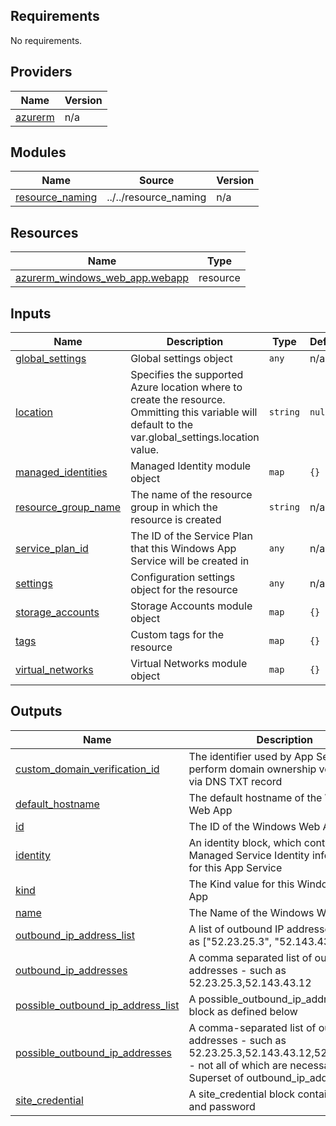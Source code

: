 <!-- BEGIN_TF_DOCS -->
## Requirements

No requirements.

## Providers

| Name | Version |
|------|---------|
| <a name="provider_azurerm"></a> [azurerm](#provider\_azurerm) | n/a |

## Modules

| Name | Source | Version |
|------|--------|---------|
| <a name="module_resource_naming"></a> [resource\_naming](#module\_resource\_naming) | ../../resource_naming | n/a |

## Resources

| Name | Type |
|------|------|
| [azurerm_windows_web_app.webapp](https://registry.terraform.io/providers/hashicorp/azurerm/latest/docs/resources/windows_web_app) | resource |

## Inputs

| Name | Description | Type | Default | Required |
|------|-------------|------|---------|:--------:|
| <a name="input_global_settings"></a> [global\_settings](#input\_global\_settings) | Global settings object | `any` | n/a | yes |
| <a name="input_location"></a> [location](#input\_location) | Specifies the supported Azure location where to create the resource. Ommitting this variable will default to the var.global\_settings.location value. | `string` | `null` | no |
| <a name="input_managed_identities"></a> [managed\_identities](#input\_managed\_identities) | Managed Identity module object | `map` | `{}` | no |
| <a name="input_resource_group_name"></a> [resource\_group\_name](#input\_resource\_group\_name) | The name of the resource group in which the resource is created | `string` | n/a | yes |
| <a name="input_service_plan_id"></a> [service\_plan\_id](#input\_service\_plan\_id) | The ID of the Service Plan that this Windows App Service will be created in | `any` | n/a | yes |
| <a name="input_settings"></a> [settings](#input\_settings) | Configuration settings object for the resource | `any` | n/a | yes |
| <a name="input_storage_accounts"></a> [storage\_accounts](#input\_storage\_accounts) | Storage Accounts module object | `map` | `{}` | no |
| <a name="input_tags"></a> [tags](#input\_tags) | Custom tags for the resource | `map` | `{}` | no |
| <a name="input_virtual_networks"></a> [virtual\_networks](#input\_virtual\_networks) | Virtual Networks module object | `map` | `{}` | no |

## Outputs

| Name | Description |
|------|-------------|
| <a name="output_custom_domain_verification_id"></a> [custom\_domain\_verification\_id](#output\_custom\_domain\_verification\_id) | The identifier used by App Service to perform domain ownership verification via DNS TXT record |
| <a name="output_default_hostname"></a> [default\_hostname](#output\_default\_hostname) | The default hostname of the Windows Web App |
| <a name="output_id"></a> [id](#output\_id) | The ID of the Windows Web App |
| <a name="output_identity"></a> [identity](#output\_identity) | An identity block, which contains the Managed Service Identity information for this App Service |
| <a name="output_kind"></a> [kind](#output\_kind) | The Kind value for this Windows Web App |
| <a name="output_name"></a> [name](#output\_name) | The Name of the Windows Web App |
| <a name="output_outbound_ip_address_list"></a> [outbound\_ip\_address\_list](#output\_outbound\_ip\_address\_list) | A list of outbound IP addresses - such as ["52.23.25.3", "52.143.43.12"] |
| <a name="output_outbound_ip_addresses"></a> [outbound\_ip\_addresses](#output\_outbound\_ip\_addresses) | A comma separated list of outbound IP addresses - such as 52.23.25.3,52.143.43.12 |
| <a name="output_possible_outbound_ip_address_list"></a> [possible\_outbound\_ip\_address\_list](#output\_possible\_outbound\_ip\_address\_list) | A possible\_outbound\_ip\_address\_list block as defined below |
| <a name="output_possible_outbound_ip_addresses"></a> [possible\_outbound\_ip\_addresses](#output\_possible\_outbound\_ip\_addresses) | A comma-separated list of outbound IP addresses - such as 52.23.25.3,52.143.43.12,52.143.43.17 - not all of which are necessarily in use. Superset of outbound\_ip\_addresses |
| <a name="output_site_credential"></a> [site\_credential](#output\_site\_credential) | A site\_credential block containing name and password |
<!-- END_TF_DOCS -->